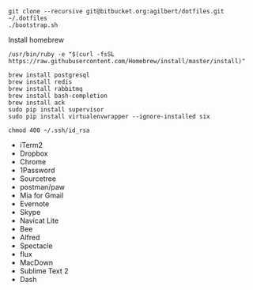 ```
git clone --recursive git@bitbucket.org:agilbert/dotfiles.git ~/.dotfiles
./bootstrap.sh
```

Install homebrew
```
/usr/bin/ruby -e "$(curl -fsSL https://raw.githubusercontent.com/Homebrew/install/master/install)"
```

```
brew install postgresql
brew install redis
brew install rabbitmq
brew install bash-completion
brew install ack
sudo pip install supervisor
sudo pip install virtualenvwrapper --ignore-installed six
```

```
chmod 400 ~/.ssh/id_rsa
```

- iTerm2
- Dropbox
- Chrome
- 1Password
- Sourcetree
- postman/paw
- Mia for Gmail
- Evernote
- Skype
- Navicat Lite
- Bee
- Alfred
- Spectacle
- flux
- MacDown
- Sublime Text 2
- Dash
